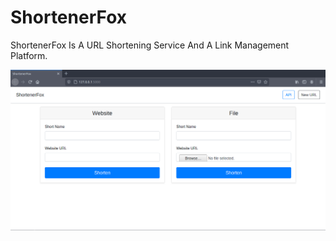 # ShortenerFox

ShortenerFox Is A URL Shortening Service And A Link Management Platform.

![Screenshot](screenshot.png)
